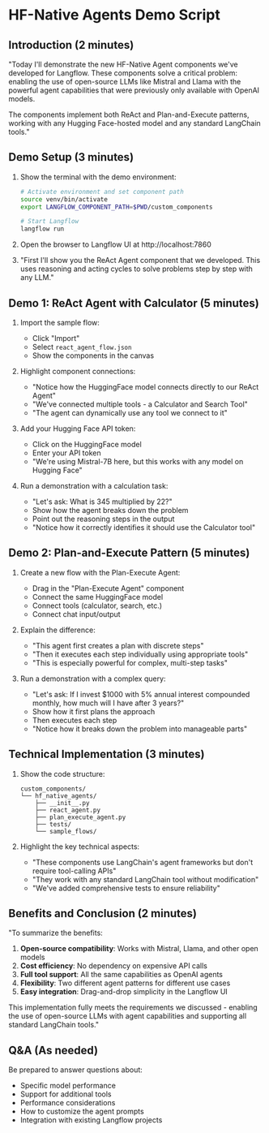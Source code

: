 # HF-Native Agents Demo Script

## Introduction (2 minutes)

"Today I'll demonstrate the new HF-Native Agent components we've developed for Langflow. These components solve a critical problem: enabling the use of open-source LLMs like Mistral and Llama with the powerful agent capabilities that were previously only available with OpenAI models.

The components implement both ReAct and Plan-and-Execute patterns, working with any Hugging Face-hosted model and any standard LangChain tools."

## Demo Setup (3 minutes)

1. Show the terminal with the demo environment:
   ```bash
   # Activate environment and set component path
   source venv/bin/activate
   export LANGFLOW_COMPONENT_PATH=$PWD/custom_components
   
   # Start Langflow
   langflow run
   ```

2. Open the browser to Langflow UI at http://localhost:7860

3. "First I'll show you the ReAct Agent component that we developed. This uses reasoning and acting cycles to solve problems step by step with any LLM."

## Demo 1: ReAct Agent with Calculator (5 minutes)

1. Import the sample flow:
   - Click "Import"
   - Select `react_agent_flow.json`
   - Show the components in the canvas

2. Highlight component connections:
   - "Notice how the HuggingFace model connects directly to our ReAct Agent"
   - "We've connected multiple tools - a Calculator and Search Tool"
   - "The agent can dynamically use any tool we connect to it"

3. Add your Hugging Face API token:
   - Click on the HuggingFace model
   - Enter your API token
   - "We're using Mistral-7B here, but this works with any model on Hugging Face"

4. Run a demonstration with a calculation task:
   - "Let's ask: What is 345 multiplied by 22?"
   - Show how the agent breaks down the problem
   - Point out the reasoning steps in the output
   - "Notice how it correctly identifies it should use the Calculator tool"

## Demo 2: Plan-and-Execute Pattern (5 minutes)

1. Create a new flow with the Plan-Execute Agent:
   - Drag in the "Plan-Execute Agent" component 
   - Connect the same HuggingFace model
   - Connect tools (calculator, search, etc.)
   - Connect chat input/output

2. Explain the difference:
   - "This agent first creates a plan with discrete steps"
   - "Then it executes each step individually using appropriate tools"
   - "This is especially powerful for complex, multi-step tasks"

3. Run a demonstration with a complex query:
   - "Let's ask: If I invest $1000 with 5% annual interest compounded monthly, how much will I have after 3 years?"
   - Show how it first plans the approach
   - Then executes each step
   - "Notice how it breaks down the problem into manageable parts"

## Technical Implementation (3 minutes)

1. Show the code structure:
   ```
   custom_components/
   └── hf_native_agents/
       ├── __init__.py
       ├── react_agent.py
       ├── plan_execute_agent.py
       ├── tests/
       └── sample_flows/
   ```

2. Highlight the key technical aspects:
   - "These components use LangChain's agent frameworks but don't require tool-calling APIs"
   - "They work with any standard LangChain tool without modification"
   - "We've added comprehensive tests to ensure reliability"

## Benefits and Conclusion (2 minutes)

"To summarize the benefits:

1. **Open-source compatibility**: Works with Mistral, Llama, and other open models
2. **Cost efficiency**: No dependency on expensive API calls
3. **Full tool support**: All the same capabilities as OpenAI agents
4. **Flexibility**: Two different agent patterns for different use cases
5. **Easy integration**: Drag-and-drop simplicity in the Langflow UI

This implementation fully meets the requirements we discussed - enabling the use of open-source LLMs with agent capabilities and supporting all standard LangChain tools."

## Q&A (As needed)

Be prepared to answer questions about:
- Specific model performance
- Support for additional tools
- Performance considerations
- How to customize the agent prompts
- Integration with existing Langflow projects
